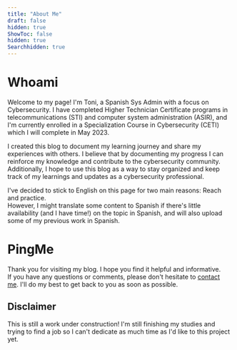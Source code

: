 ```yaml
---
title: "About Me"
draft: false
hidden: true
ShowToc: false
hidden: true
Searchhidden: true
---
```


# Whoami

Welcome to my page! I'm Toni, a Spanish Sys Admin with a focus on Cybersecurity. I have completed Higher Technician Certificate programs in telecommunications (STI) and computer system administration (ASIR), and I'm currently enrolled in a Specialization Course in Cybersecurity (CETI) which I will complete in May 2023.  

I created this blog to document my learning journey and share my experiences with others. I believe that by documenting my progress I can reinforce my knowledge and contribute to the cybersecurity community. Additionally, I hope to use this blog as a way to stay organized and keep track of my learnings and updates as a cybersecurity professional.  

I've decided to stick to English on this page for two main reasons: Reach and practice.  
However, I might translate some content to Spanish if there's little availability  (and I have time!) on the topic in Spanish, and will also upload some of my previous work in Spanish. 

# PingMe
Thank you for visiting my blog. I hope you find it helpful and informative.  
If you have any questions or comments, please don't hesitate to [contact me](/contact). I'll do my best to get back to you as soon as possible.

## Disclaimer

This is still a work under construction! I'm still finishing my studies and trying to find a job so I can't dedicate as much time as I'd like to this project yet.


